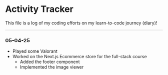 # Activity Tracker

This file is a log of my coding efforts on my learn-to-code journey (diary)!

---

### 05-04-25

- Played some Valorant
- Worked on the Next.js Ecommerce store for the full-stack course
  - Added the footer component
  - Implemented the image viewer

